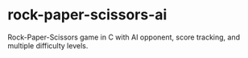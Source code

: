 # rock-paper-scissors-ai
Rock-Paper-Scissors game in C with AI opponent, score tracking, and multiple difficulty levels.

